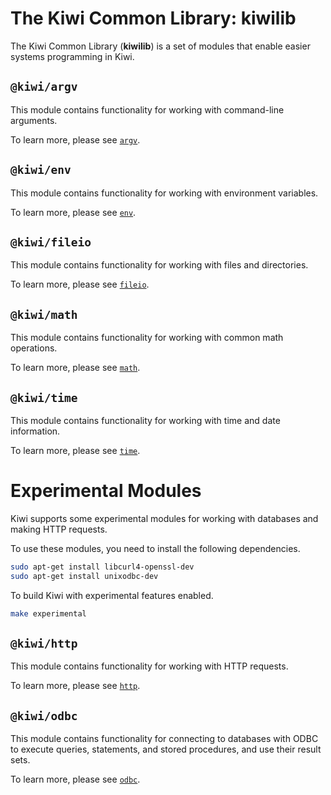 # The Kiwi Common Library: kiwilib

The Kiwi Common Library (**kiwilib**) is a set of modules that enable easier systems programming in Kiwi.

## `@kiwi/argv`

This module contains functionality for working with command-line arguments. 

To learn more, please see [`argv`](kiwilib/argv.md).

## `@kiwi/env`
This module contains functionality for working with environment variables.

To learn more, please see [`env`](kiwilib/env.md).

## `@kiwi/fileio`

This module contains functionality for working with files and directories.

To learn more, please see [`fileio`](kiwilib/fileio.md).

## `@kiwi/math`

This module contains functionality for working with common math operations.

To learn more, please see [`math`](kiwilib/math.md).

## `@kiwi/time`

This module contains functionality for working with time and date information.

To learn more, please see [`time`](kiwilib/time.md).

# Experimental Modules

Kiwi supports some experimental modules for working with databases and making HTTP requests.

To use these modules, you need to install the following dependencies.

```bash
sudo apt-get install libcurl4-openssl-dev
sudo apt-get install unixodbc-dev
```

To build Kiwi with experimental features enabled.

```bash
make experimental
```

## `@kiwi/http`

This module contains functionality for working with HTTP requests.

To learn more, please see [`http`](kiwilib/http.md).

## `@kiwi/odbc`

This module contains functionality for connecting to databases with ODBC to execute queries, statements, and stored procedures, and use their result sets.

To learn more, please see [`odbc`](kiwilib/odbc.md).